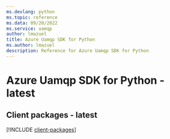 ```yaml
---
ms.devlang: python
ms.topic: reference
ms.data: 09/20/2022
ms.service: uamqp
author: lmazuel
title: Azure Uamqp SDK for Python
ms.author: lmazuel
description: Reference for Azure Uamqp SDK for Python
---
```

# Azure Uamqp SDK for Python - latest

## Client packages - latest
[!INCLUDE [client-packages](uamqp-client-index.md)]